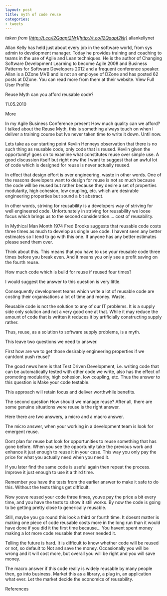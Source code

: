 ```yaml
---
layout: post
title: myth of code reuse
categories:
- tweets
---
```

*taken from [http://t.co/I2Qaapt2Nr](http://t.co/I2Qaapt2Nr)*
allankellynet

Allan Kelly has held just about every job in the software world, from sys admin to development manager.  Today he provides training and coaching to teams in the use of Agile and Lean techniques.  He is the author of Changing Software Development Learning to become Agile 2008 and Business Patterns for Software Developers 2012 and a frequent conference speaker. Allan is a DZone MVB and is not an employee of DZone and has posted 62 posts at DZone. You can read more from them at their website. View Full User Profile

Reuse Myth  can you afford reusable code?

11.05.2010

 More

In my Agile Business Conference present  How much quality can we afford?  I talked about the Reuse Myth, this is something always touch on when I deliver a training course but Ive never taken time to write it down.  Until now.

Lets take as our starting point Kevlin Henneys observation that  there is no such thing as reusable code, only code that is reused.    Kevlin given the opportunity! goes on to examine what constitutes  reuse over simple use.  A good discussion itself but right now the I  want to suggest that an awful lot of code which is designed for reuse  is never actually reused.

In effect that design effort is over  engineering, waste in other words.  One of the reasons developers want  to design for reuse is not so much because the code will be reused but  rather because they desire a set of properties modularity, high  cohesion, low coupling, etc. which are desirable engineering properties  but sound a bit abstract.

In other words, striving for  reusability is a developers way of striving for well engineered code.   Unfortunately in striving for reusability we loose focus which brings  us to the second consideration.... cost of reusability.

In Mythical Man Month 1974 Fred Brooks suggests that reusable code costs three times as  much to develop as single use code.  I havent seen any better estimates  so I tend to go with this one.  If anyone has any better estimates  please send them over.

Think about this.  This means that you  have to use your reusable code three times before you break even.  And  it means you only see a profit saving on the fourth reuse.

How much code which is build for reuse if reused four times?

I would suggest the answer to this question is very little.

Consequently  development teams which write a lot of reusable code are costing their  organisations a lot of time and money.  Waste.

Reusable code is  not the solution to any of our IT problems.  It is a supply side only  solution and not a very good one at that.  While it may reduce the  amount of code that is written it reduces it by artificially  constructing supply rather.

Thus, reuse, as a solution to software supply problems, is a myth.

This leave two questions we need to answer.

First how are we to get those desirably engineering properties if we cantdont push reuse?

The  good news here is that Test Driven Development, i.e. writing code that  can be automatically tested with other code we write, also has the  effect of promoting modularity, high cohesion, low coupling, etc.  Thus  the answer to this question is Make your code testable.

This approach will retain focus and deliver worthwhile benefits.

The second question How should we manage reuse? After all, there are some genuine situations were reuse is the right answer.

Here there are two answers, a micro and a macro answer.

The micro answer, when your working in a development team is look for emergent reuse.

Dont  plan for reuse but look for opportunities to reuse something that has  gone before.  When you see the opportunity take the previous work and  enhance it just enough to reuse it in your case.  This way you only pay  the price for what you actually need when you need it.

If you later find the same code is useful again then repeat the process.  Improve it just enough to use it a third time.

Remember you have the tests from the earlier answer to make it safe to do this.  Without the tests things get difficult.

Now  youve reused your code three times, youve pay the price a bit every  time, and you have the tests to show it still works.  By now the code is  going to be getting pretty close to generically reusable.

Still,  maybe you go round this look a third or fourth time.  It doesnt matter  is making one piece of code reusable costs more in the long run than it  would have done if you did it the first time because... You havent  spent money making a lot more code reusable that never needed it.

Telling  the future is hard.  It is difficult to know whether code will be  reused or not, so default to Not and save the money.  Occasionally you  will be wrong and it will cost more, but overall you will be right and  you will save money.

The macro answer if this code really is  widely reusable by many people then, go into business.  Market this as a  library, a plug in, an application what ever.  Let the market decide  the economics of reusability.

References

